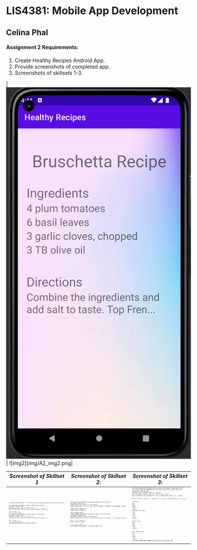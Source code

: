 
# LIS4381: Mobile App Development

## Celina Phal

#### Assignment 2 Requirements:

1. Create Healthy Recipes Android App.
2. Provide screenshots of completed app.
3. Screenshots of skillsets 1-3.

| ![img1](img/A2_img1.png)    | ![img2](img/A2_img2.png|


| *Screenshot of Skillset 1*      | *Screenshot of Skillset 2*: | *Screenshot of Skillset 3*:     |
| :----:       |    :----:   |          :----: |
| ![Skillset1](img/Even_Or_Odd.png)   | ![Skillset2](img/Q2_Largest_Number.png) | ![Skillset3](img/Q3_Arrays_And_Loops.png) |
